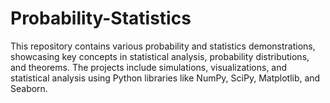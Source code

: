 # Probability-Statistics
This repository contains various probability and statistics demonstrations, showcasing key concepts in statistical analysis, probability distributions, and theorems. The projects include simulations, visualizations, and statistical analysis using Python libraries like NumPy, SciPy, Matplotlib, and Seaborn.
